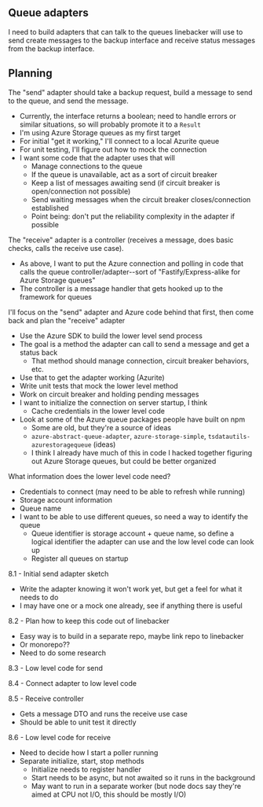 ## Queue adapters

I need to build adapters that can talk to the queues linebacker will use to send create messages to the backup interface and receive status messages from the backup interface.

## Planning

The "send" adapter should take a backup request, build a message to send to the queue, and send the message.

-  Currently, the interface returns a boolean; need to handle errors or similar situations, so will probably promote it to a `Result`
-  I'm using Azure Storage queues as my first target
-  For initial "get it working," I'll connect to a local Azurite queue
-  For unit testing, I'll figure out how to mock the connection
-  I want some code that the adapter uses that will
   -  Manage connections to the queue
   -  If the queue is unavailable, act as a sort of circuit breaker
   -  Keep a list of messages awaiting send (if circuit breaker is open/connection not possible)
   -  Send waiting messages when the circuit breaker closes/connection established
   -  Point being: don't put the reliability complexity in the adapter if possible

The "receive" adapter is a controller (receives a message, does basic checks, calls the receive use case).

-  As above, I want to put the Azure connection and polling in code that calls the queue controller/adapter--sort of "Fastify/Express-alike for Azure Storage queues"
-  The controller is a message handler that gets hooked up to the framework for queues

I'll focus on the "send" adapter and Azure code behind that first, then come back and plan the "receive" adapter

-  Use the Azure SDK to build the lower level send process
-  The goal is a method the adapter can call to send a message and get a status back
   -  That method should manage connection, circuit breaker behaviors, etc.
-  Use that to get the adapter working (Azurite)
-  Write unit tests that mock the lower level method
-  Work on circuit breaker and holding pending messages
-  I want to initialize the connection on server startup, I think
   -  Cache credentials in the lower level code
-  Look at some of the Azure queue packages people have built on npm
   -  Some are old, but they're a source of ideas
   -  `azure-abstract-queue-adapter`, `azure-storage-simple`, `tsdatautils-azurestoragequeue` (ideas)
   -  I think I already have much of this in code I hacked together figuring out Azure Storage queues, but could be better organized

What information does the lower level code need?

-  Credentials to connect (may need to be able to refresh while running)
-  Storage account information
-  Queue name
-  I want to be able to use different queues, so need a way to identify the queue
   -  Queue identifier is storage account + queue name, so define a logical identifier the adapter can use and the low level code can look up
   -  Register all queues on startup

8.1 - Initial send adapter sketch

-  Write the adapter knowing it won't work yet, but get a feel for what it needs to do
-  I may have one or a mock one already, see if anything there is useful

8.2 - Plan how to keep this code out of linebacker

-  Easy way is to build in a separate repo, maybe link repo to linebacker
-  Or monorepo??
-  Need to do some research

8.3 - Low level code for send

8.4 - Connect adapter to low level code

8.5 - Receive controller

-  Gets a message DTO and runs the receive use case
-  Should be able to unit test it directly

8.6 - Low level code for receive

-  Need to decide how I start a poller running
-  Separate initialize, start, stop methods
   -  Initialize needs to register handler
   -  Start needs to be async, but not awaited so it runs in the background
   -  May want to run in a separate worker (but node docs say they're aimed at CPU not I/O, this should be mostly I/O)
